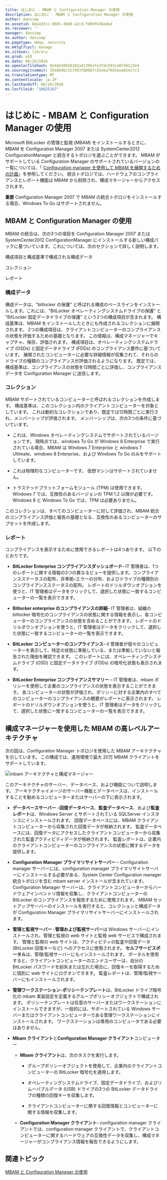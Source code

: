 ```yaml
---
title: はじめに - MBAM と Configuration Manager の使用
description: はじめに - MBAM と Configuration Manager の使用
author: dansimp
ms.assetid: b0a1d3cc-0b01-4b69-a2cd-fd09fb3beda4
ms.reviewer: ''
manager: dansimp
ms.author: dansimp
ms.pagetype: mdop, security
ms.mktglfcycl: manage
ms.sitesec: library
ms.prod: w10
ms.date: 06/16/2016
ms.openlocfilehash: 654de38918102a41395efe37dc593ce8f49113e4
ms.sourcegitcommit: 354664bc527d93f80687cd2eba70d1eea024c7c3
ms.translationtype: MT
ms.contentlocale: ja-JP
ms.lasthandoff: 06/26/2020
ms.locfileid: "10825167"
---
```

# はじめに - MBAM と Configuration Manager の使用


Microsoft BitLocker の管理と監視 (MBAM) をインストールするときに、MBAM を Configuration Manager 2007 または SystemCenter2012 ConfigurationManager と統合するトポロジを選ぶことができます。 MBAM がサポートしている Configuration Manager のサポートされているバージョンの一覧については、「 [Configuration manager を使用して MBAM を展開するための計画](planning-to-deploy-mbam-with-configuration-manager-2.md)」を参照してください。 統合トポロジでは、ハードウェアのコンプライアンスとレポート機能は MBAM から削除され、構成マネージャーからアクセスされます。

**重要** Configuration Manager 2007 で MBAM の統合トポロジをインストールする場合、Windows To Go はサポートされません。

 

## MBAM と Configuration Manager の使用


MBAM の統合は、次の3つの項目を Configuration Manager 2007 または SystemCenter2012 ConfigurationManager にインストールする新しい構成パックに基づいています。これについては、次のセクションで詳しく説明します。

構成項目と構成基準で構成される構成データ

コレクション

レポート

### 構成データ

構成データは、"bitlocker の保護" と呼ばれる構成のベースラインをインストールします。これには、"BitLocker オペレーティングシステムドライブの保護" と "BitLocker 固定データドライブの保護" という2つの構成項目が含まれます。 構成基準は、MBAM をインストールしたときにも作成されるコレクションに展開されます。 2つの構成項目は、クライアントコンピューターのコンプライアンスの状態を評価するための基礎となります。 この情報は、構成マネージャーでキャプチャ、保存、評価されます。 構成項目は、オペレーティングシステムドライブ (OSDs) と固定データドライブ (FDDs) のコンプライアンス要件に基づいています。 展開されたコンピューターに必要な詳細情報が収集されて、それらのドライブの種類のコンプライアンスが評価されるようになります。 既定では、構成基準は、コンプライアンスの状態を12時間ごとに評価し、コンプライアンスデータを Configuration Manager に送信します。

### コレクション

MBAM サポートされているコンピューターと呼ばれるコレクションを作成します。 構成基準は、このコレクション内のクライアントコンピューターを対象としています。 これは動的なコレクションであり、既定では12時間ごとに実行され、メンバーシップが評価されます。 メンバーシップは、次の3つの条件に基づいています。

-   これは、Windows オペレーティングシステムでサポートされているバージョンです。 現時点では、windows To Go が Windows 8 Enterprise で実行されている場合、MBAM は Windows 7 Enterprise と windows 7 Ultimate、windows 8 Enterprise、および Windows To Go のみをサポートしています。

-   これは物理的なコンピューターです。 仮想マシンはサポートされていません。

-   トラステッドプラットフォームモジュール (TPM) は使用できます。 Windows 7 では、互換性のあるバージョンの TPM 1.2 以降が必要です。 Windows 8 と Windows To Go では、TPM は必要ありません。

このコレクションは、すべてのコンピューターに対して評価され、MBAM 統合のコンプライアンス評価と報告の基礎となる、互換性のあるコンピューターのサブセットを作成します。

### レポート

コンプライアンスを表示するために使用できるレポートは4つあります。 以下のとおりです。

-   **BitLocker Enterprise コンプライアンスダッシュボード**– IT 管理者は、1つのレポートに関する情報の3つの異なるビューを提供します。コンプライアンスステータスの配布、非準拠–エラーの分布、およびドライブの種類別のコンプライアンスステータスの配布。 レポートのドリルダウンオプションを使うと、IT 管理者はデータをクリックして、選択した状態に一致するコンピューターの一覧を表示できます。

-   **Bitlocker enterprise のコンプライアンスの詳細**– IT 管理者は、組織の bitlocker 暗号化のコンプライアンスの状態に関する情報を表示し、各コンピューターのコンプライアンスの状態を含めることができます。 レポートのドリルダウンオプションを使うと、IT 管理者はデータをクリックして、選択した状態に一致するコンピューターの一覧を表示できます。

-   **BitLocker コンピューターのコンプライアンス**– it 管理者が個々のコンピューターを表示して、特定の状態に準拠している、または準拠していないと報告された理由を確認できます。 このレポートには、オペレーティングシステムドライブ (OSD) と固定データドライブ (FDDs) の暗号化状態も表示されます。

-   **BitLocker Enterprise コンプライアンスサマリー** – IT 管理者は、mbam ポリシーを使用して企業のコンプライアンスの状態を表示することができます。 各コンピューターの状態が評価され、ポリシーに対する企業内のすべてのコンピューターのコンプライアンスの概要がレポートに表示されます。 レポートのドリルダウンオプションを使うと、IT 管理者はデータをクリックして、選択した状態に一致するコンピューターの一覧を表示できます。

## 構成マネージャーを使用した MBAM の高レベルアーキテクチャ


次の図は、Configuration Manager トポロジを使用した MBAM アーキテクチャを示しています。 この構成では、運用環境で最大 20万 MBAM クライアントをサポートしています。

![mbam アーキテクチャと構成マネージャー](images/mbam2-cmserver.gif)

このアーキテクチャのサーバー、データベース、および機能について説明します。 アーキテクチャイメージのサーバー機能とデータベースは、インストールすることを勧めるコンピューターまたはサーバーの下に表示されます。

-   **データベースサーバー** –**回復データベース**、**監査データベース**、および**監査レポート**は、Windows Server とサポートされている SQLServer インスタンスにインストールされます。 回復データベースには、MBAM クライアントコンピューターから収集された回復データが格納されます。 監査データベースには、回復データにアクセスしたクライアントコンピューターから収集された監査アクティビティデータが格納されます。 監査レポートは、企業内のクライアントコンピューターのコンプライアンスの状態に関するデータを提供します。

-   **Configuration Manager プライマリサイトサーバー** – Configuration manager サーバーには、configuration manager プライマリサイトサーバーにインストールする必要がある、System Center Configuration manager 統合トポロジを含む mbam server インストールが含まれています。 Configuration Manager サーバーは、クライアントコンピューターからハードウェアインベントリ情報を収集し、クライアントコンピューターの BitLocker のコンプライアンスを報告するために使用されます。 MBAM セットアップサーバーのインストールを実行すると、コレクションと構成データが Configuration Manager プライマリサイトサーバーにインストールされます。

-   **管理と監視サーバー** -**管理および監視サーバー**は Windows サーバーにインストールされ、管理と監視の web サイトと監視 web サービスで構成されます。 管理と監視の web サイトは、アクティビティの監査や回復データ (BitLocker 回復キーなど) へのアクセスに使用されます。 **セルフサービスポータル**は、管理/監視サーバーにもインストールされます。 ポータルを使用すると、クライアントコンピューターのエンドユーザーは、自分の BitLocker パスワードを紛失または忘れた場合に、回復キーを取得するために個別に web サイトにログオンできます。 監査レポートは、管理/監視サーバーにもインストールされます。

-   **管理ワークステーション**-**ポリシーテンプレート**は、BitLocker ドライブ暗号化の mbam 実装設定を定義するグループポリシーオブジェクトで構成されます。 ポリシーテンプレートは任意のサーバーまたはワークステーションにインストールできますが、一般的には、サポートされている Windows サーバーまたはクライアントコンピューターである管理ワークステーションにインストールされます。 ワークステーションは専用のコンピュータである必要はありません。

-   **Mbam クライアント**と**Configuration Manager クライアント**コンピューター

    -   **Mbam クライアント**は、次のタスクを実行します。

        -   グループポリシーオブジェクトを使用して、企業内のクライアントコンピューターの BitLocker 暗号化を適用します。

        -   オペレーティングシステムドライブ、固定データドライブ、およびリムーバブルデータ (USB) ドライブの3つの BitLocker データドライブの種類の回復キーを収集します。

        -   クライアントコンピューターに関する回復情報とコンピューターに関する情報を収集します。

    -   **Configuration Manager クライアント**– configuration manager クライアントでは、configuration manager クライアントで、クライアントコンピューターに関するハードウェアの互換性データを収集し、構成マネージャーがコンプライアンス情報を報告できるようにします。

## 関連トピック


[MBAM と Configuration Manager の使用](using-mbam-with-configuration-manager.md)

 

 





